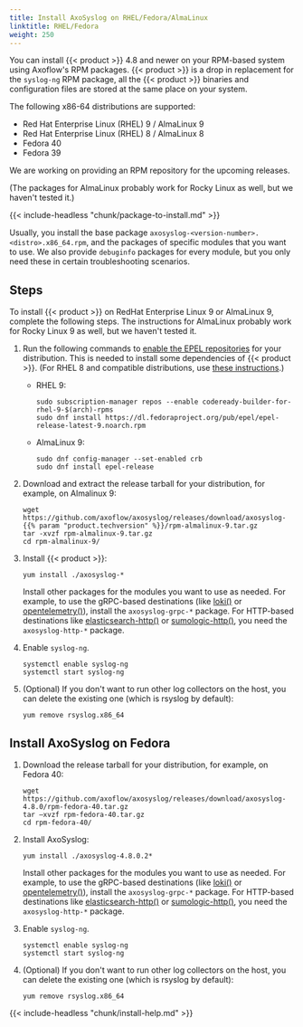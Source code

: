 ```yaml
---
title: Install AxoSyslog on RHEL/Fedora/AlmaLinux
linktitle: RHEL/Fedora
weight: 250
---
```


You can install {{< product >}} 4.8 and newer on your RPM-based system using Axoflow's RPM packages. {{< product >}} is a drop in replacement for the `syslog-ng` RPM package, all the {{< product >}} binaries and configuration files are stored at the same place on your system.

The following x86-64 distributions are supported:

- Red Hat Enterprise Linux (RHEL) 9 / AlmaLinux 9
- Red Hat Enterprise Linux (RHEL) 8 / AlmaLinux 8
- Fedora 40
- Fedora 39

We are working on providing an RPM repository for the upcoming releases.

(The packages for AlmaLinux probably work for Rocky Linux as well, but we haven't tested it.)

{{< include-headless "chunk/package-to-install.md" >}}

Usually, you install the base package `axosyslog-<version-number>.<distro>.x86_64.rpm`, and the packages of specific modules that you want to use. We also provide `debuginfo` packages for every module, but you only need these in certain troubleshooting scenarios.

## Steps

To install {{< product >}} on RedHat Enterprise Linux 9 or AlmaLinux 9, complete the following steps. The instructions for AlmaLinux probably work for Rocky Linux 9 as well, but we haven't tested it.

1. Run the following commands to [enable the EPEL repositories](https://docs.fedoraproject.org/en-US/epel/#_el9) for your distribution. This is needed to install some dependencies of {{< product >}}. (For RHEL 8 and compatible distributions, use [these instructions](https://docs.fedoraproject.org/en-US/epel/#_el8).)

    - RHEL 9:

        ```shell
        sudo subscription-manager repos --enable codeready-builder-for-rhel-9-$(arch)-rpms
        sudo dnf install https://dl.fedoraproject.org/pub/epel/epel-release-latest-9.noarch.rpm
        ```

    - AlmaLinux 9:

        ```shell
        sudo dnf config-manager --set-enabled crb
        sudo dnf install epel-release
        ```

1. Download and extract the release tarball for your distribution, for example, on Almalinux 9:

    ```shell
    wget https://github.com/axoflow/axosyslog/releases/download/axosyslog-{{% param "product.techversion" %}}/rpm-almalinux-9.tar.gz
    tar -xvzf rpm-almalinux-9.tar.gz
    cd rpm-almalinux-9/
    ```

1. Install {{< product >}}:

    ```shell
    yum install ./axosyslog-*
    ```

    Install other packages for the modules you want to use as needed. For example, to use the gRPC-based destinations (like [loki()](https://axoflow.com/docs/axosyslog-core/chapter-destinations/destination-loki/) or [opentelemetry()](https://axoflow.com/docs/axosyslog-core/chapter-destinations/opentelemetry/)), install the `axosyslog-grpc-*` package. For HTTP-based destinations like [elasticsearch-http()](https://axoflow.com/docs/axosyslog-core/chapter-destinations/configuring-destinations-elasticsearch-http/) or [sumologic-http()](https://axoflow.com/docs/axosyslog-core/chapter-destinations/destination-sumologic-intro/), you need the `axosyslog-http-*` package.

1. Enable `syslog-ng`.

    ```shell
    systemctl enable syslog-ng
    systemctl start syslog-ng
    ```

1. (Optional) If you don't want to run other log collectors on the host, you can delete the existing one (which is rsyslog by default):

    ```shell
    yum remove rsyslog.x86_64
    ```

## Install AxoSyslog on Fedora

1. Download the release tarball for your distribution, for example, on Fedora 40:

    ```shell
    wget https://github.com/axoflow/axosyslog/releases/download/axosyslog-4.8.0/rpm-fedora-40.tar.gz
    tar –xvzf rpm-fedora-40.tar.gz
    cd rpm-fedora-40/
    ```

1. Install AxoSyslog:

    ```shell
    yum install ./axosyslog-4.8.0.2*
    ```

    Install other packages for the modules you want to use as needed. For example, to use the gRPC-based destinations (like [loki()](https://axoflow.com/docs/axosyslog-core/chapter-destinations/destination-loki/) or [opentelemetry()](https://axoflow.com/docs/axosyslog-core/chapter-destinations/opentelemetry/)), install the `axosyslog-grpc-*` package. For HTTP-based destinations like [elasticsearch-http()](https://axoflow.com/docs/axosyslog-core/chapter-destinations/configuring-destinations-elasticsearch-http/) or [sumologic-http()](https://axoflow.com/docs/axosyslog-core/chapter-destinations/destination-sumologic-intro/), you need the `axosyslog-http-*` package.

1. Enable `syslog-ng`.

    ```shell
    systemctl enable syslog-ng
    systemctl start syslog-ng
    ```

1. (Optional) If you don't want to run other log collectors on the host, you can delete the existing one (which is rsyslog by default):

    ```shell
    yum remove rsyslog.x86_64
    ```

{{< include-headless "chunk/install-help.md" >}}

